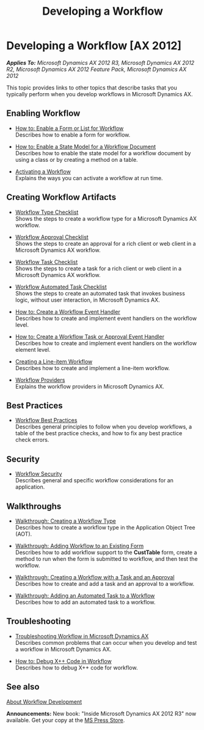 ﻿---
title: Developing a Workflow
TOCTitle: Developing a Workflow
ms:assetid: 481bed37-7b2c-4fc1-8d21-d91f4c316aaf
ms:mtpsurl: https://msdn.microsoft.com/en-us/library/Cc967389(v=AX.60)
ms:contentKeyID: 35243074
ms.date: 05/18/2015
mtps_version: v=AX.60
---

# Developing a Workflow [AX 2012]


_**Applies To:** Microsoft Dynamics AX 2012 R3, Microsoft Dynamics AX 2012 R2, Microsoft Dynamics AX 2012 Feature Pack, Microsoft Dynamics AX 2012_

This topic provides links to other topics that describe tasks that you typically perform when you develop workflows in Microsoft Dynamics AX.

## Enabling Workflow

  - [How to: Enable a Form or List for Workflow](how-to-enable-a-form-or-list-for-workflow.md)  
    Describes how to enable a form for workflow.

  - [How to: Enable a State Model for a Workflow Document](how-to-enable-a-state-model-for-a-workflow-document.md)  
    Describes how to enable the state model for a workflow document by using a class or by creating a method on a table.

  - [Activating a Workflow](activating-a-workflow.md)  
    Explains the ways you can activate a workflow at run time.

## Creating Workflow Artifacts

  - [Workflow Type Checklist](workflow-type-checklist.md)  
    Shows the steps to create a workflow type for a Microsoft Dynamics AX workflow.

  - [Workflow Approval Checklist](workflow-approval-checklist.md)  
    Shows the steps to create an approval for a rich client or web client in a Microsoft Dynamics AX workflow.

  - [Workflow Task Checklist](workflow-task-checklist.md)  
    Shows the steps to create a task for a rich client or web client in a Microsoft Dynamics AX workflow.

  - [Workflow Automated Task Checklist](workflow-automated-task-checklist.md)  
    Shows the steps to create an automated task that invokes business logic, without user interaction, in Microsoft Dynamics AX.

  - [How to: Create a Workflow Event Handler](how-to-create-a-workflow-event-handler.md)  
    Describes how to create and implement event handlers on the workflow level.

  - [How to: Create a Workflow Task or Approval Event Handler](how-to-create-a-workflow-task-or-approval-event-handler.md)  
    Describes how to create and implement event handlers on the workflow element level.

  - [Creating a Line-item Workflow](creating-a-line-item-workflow.md)  
    Describes how to create and implement a line-item workflow.

  - [Workflow Providers](workflow-providers.md)  
    Explains the workflow providers in Microsoft Dynamics AX.

## Best Practices

  - [Workflow Best Practices](workflow-best-practices.md)  
    Describes general principles to follow when you develop workflows, a table of the best practice checks, and how to fix any best practice check errors.

## Security

  - [Workflow Security](workflow-security.md)  
    Describes general and specific workflow considerations for an application.

## Walkthroughs

  - [Walkthrough: Creating a Workflow Type](walkthrough-creating-a-workflow-type.md)  
    Describes how to create a workflow type in the Application Object Tree (AOT).

  - [Walkthrough: Adding Workflow to an Existing Form](walkthrough-adding-workflow-to-an-existing-form.md)  
    Describes how to add workflow support to the **CustTable** form, create a method to run when the form is submitted to workflow, and then test the workflow.

  - [Walkthrough: Creating a Workflow with a Task and an Approval](walkthrough-creating-a-workflow-with-a-task-and-an-approval.md)  
    Describes how to create and add a task and an approval to a workflow.

  - [Walkthrough: Adding an Automated Task to a Workflow](walkthrough-adding-an-automated-task-to-a-workflow.md)  
    Describes how to add an automated task to a workflow.

## Troubleshooting

  - [Troubleshooting Workflow in Microsoft Dynamics AX](troubleshooting-workflow-in-microsoft-dynamics-ax.md)  
    Describes common problems that can occur when you develop and test a workflow in Microsoft Dynamics AX.

  - [How to: Debug X++ Code in Workflow](how-to-debug-x-code-in-workflow.md)  
    Describes how to debug X++ code for workflow.

## See also

[About Workflow Development](about-workflow-development.md)

  
**Announcements:** New book: "Inside Microsoft Dynamics AX 2012 R3" now available. Get your copy at the [MS Press Store](https://www.microsoftpressstore.com/store/inside-microsoft-dynamics-ax-2012-r3-9780735685109).

